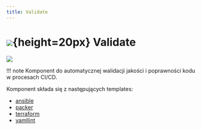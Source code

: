 ```yaml
---
title: Validate
---
```


# ![](https://gitlab.com/pl.rachuna-net/infrastructure/terraform/modules/gitlab-project/-/raw/main/images/gitlab.png){height=20px} Validate

[![](https://gitlab.com/pl.rachuna-net/cicd/components/validate/-/badges/release.svg)](https://gitlab.com/pl.rachuna-net/cicd/components/validate/-/releases)

!!! note
    Komponent do automatycznej walidacji jakości i poprawności kodu w procesach CI/CD.

Komponent składa się z następujących templates:

* [ansible](ansible/)
* [packer](packer/)
* [terraform](terraform/)
* [yamllint](yamllint/)